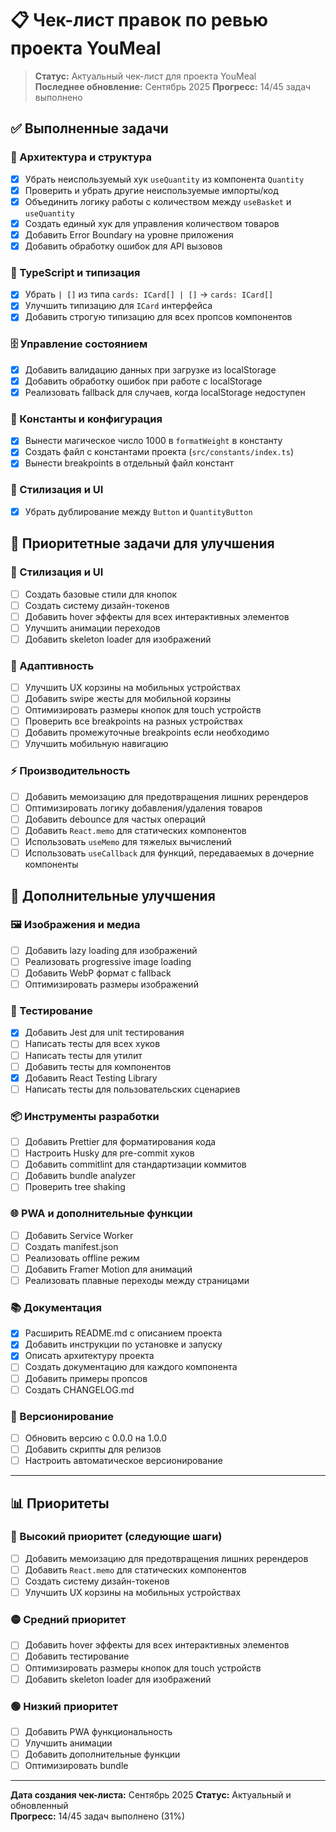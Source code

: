 # 📋 Чек-лист правок по ревью проекта YouMeal

> **Статус:** Актуальный чек-лист для проекта YouMeal  
> **Последнее обновление:** Сентябрь 2025
> **Прогресс:** 14/45 задач выполнено

## ✅ Выполненные задачи

### 🎯 Архитектура и структура

- [x] Убрать неиспользуемый хук `useQuantity` из компонента `Quantity`
- [x] Проверить и убрать другие неиспользуемые импорты/код
- [x] Объединить логику работы с количеством между `useBasket` и `useQuantity`
- [x] Создать единый хук для управления количеством товаров
- [x] Добавить Error Boundary на уровне приложения
- [x] Добавить обработку ошибок для API вызовов

### 🔧 TypeScript и типизация

- [x] Убрать `| []` из типа `cards: ICard[] | []` → `cards: ICard[]`
- [x] Улучшить типизацию для `ICard` интерфейса
- [x] Добавить строгую типизацию для всех пропсов компонентов

### 🗄️ Управление состоянием

- [x] Добавить валидацию данных при загрузке из localStorage
- [x] Добавить обработку ошибок при работе с localStorage
- [x] Реализовать fallback для случаев, когда localStorage недоступен

### 🔧 Константы и конфигурация

- [x] Вынести магическое число 1000 в `formatWeight` в константу
- [x] Создать файл с константами проекта (`src/constants/index.ts`)
- [x] Вынести breakpoints в отдельный файл констант

### 🎨 Стилизация и UI

- [x] Убрать дублирование между `Button` и `QuantityButton`

## 🚀 Приоритетные задачи для улучшения

### 🎨 Стилизация и UI

- [ ] Создать базовые стили для кнопок
- [ ] Создать систему дизайн-токенов
- [ ] Добавить hover эффекты для всех интерактивных элементов
- [ ] Улучшить анимации переходов
- [ ] Добавить skeleton loader для изображений

### 📱 Адаптивность

- [ ] Улучшить UX корзины на мобильных устройствах
- [ ] Добавить swipe жесты для мобильной корзины
- [ ] Оптимизировать размеры кнопок для touch устройств
- [ ] Проверить все breakpoints на разных устройствах
- [ ] Добавить промежуточные breakpoints если необходимо
- [ ] Улучшить мобильную навигацию

### ⚡ Производительность

- [ ] Добавить мемоизацию для предотвращения лишних ререндеров
- [ ] Оптимизировать логику добавления/удаления товаров
- [ ] Добавить debounce для частых операций
- [ ] Добавить `React.memo` для статических компонентов
- [ ] Использовать `useMemo` для тяжелых вычислений
- [ ] Использовать `useCallback` для функций, передаваемых в дочерние компоненты

## 🎯 Дополнительные улучшения

### 🖼️ Изображения и медиа

- [ ] Добавить lazy loading для изображений
- [ ] Реализовать progressive image loading
- [ ] Добавить WebP формат с fallback
- [ ] Оптимизировать размеры изображений

### 🧪 Тестирование

- [x] Добавить Jest для unit тестирования
- [ ] Написать тесты для всех хуков
- [ ] Написать тесты для утилит
- [ ] Добавить тесты для компонентов
- [x] Добавить React Testing Library
- [ ] Написать тесты для пользовательских сценариев

### 📦 Инструменты разработки

- [ ] Добавить Prettier для форматирования кода
- [ ] Настроить Husky для pre-commit хуков
- [ ] Добавить commitlint для стандартизации коммитов
- [ ] Добавить bundle analyzer
- [ ] Проверить tree shaking

### 🌐 PWA и дополнительные функции

- [ ] Добавить Service Worker
- [ ] Создать manifest.json
- [ ] Реализовать offline режим
- [ ] Добавить Framer Motion для анимаций
- [ ] Реализовать плавные переходы между страницами

### 📚 Документация

- [x] Расширить README.md с описанием проекта
- [x] Добавить инструкции по установке и запуску
- [x] Описать архитектуру проекта
- [ ] Создать документацию для каждого компонента
- [ ] Добавить примеры пропсов
- [ ] Создать CHANGELOG.md

### 🔄 Версионирование

- [ ] Обновить версию с 0.0.0 на 1.0.0
- [ ] Добавить скрипты для релизов
- [ ] Настроить автоматическое версионирование

---

## 📊 Приоритеты

### 🔴 Высокий приоритет (следующие шаги)

- [ ] Добавить мемоизацию для предотвращения лишних ререндеров
- [ ] Добавить `React.memo` для статических компонентов
- [ ] Создать систему дизайн-токенов
- [ ] Улучшить UX корзины на мобильных устройствах

### 🟡 Средний приоритет

- [ ] Добавить hover эффекты для всех интерактивных элементов
- [ ] Добавить тестирование
- [ ] Оптимизировать размеры кнопок для touch устройств
- [ ] Добавить skeleton loader для изображений

### 🟢 Низкий приоритет

- [ ] Добавить PWA функциональность
- [ ] Улучшить анимации
- [ ] Добавить дополнительные функции
- [ ] Оптимизировать bundle

---

**Дата создания чек-листа:** Сентябрь 2025
**Статус:** Актуальный и обновленный  
**Прогресс:** 14/45 задач выполнено (31%)
